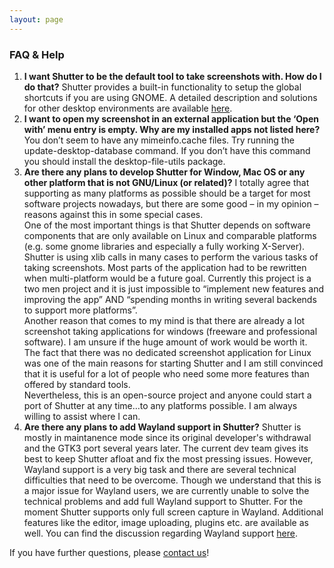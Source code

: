 ```yaml
---
layout: page
---
```

### FAQ & Help

1. **I want Shutter to be the default tool to take screenshots with. How do I do that?**
  Shutter provides a built-in functionality to setup the global shortcuts if you are using GNOME. A detailed description and solutions for other desktop environments are available [here](set-shutter-as-the-default-screenshot-tool).
2. **I want to open my screenshot in an external application but the ‘Open with’ menu entry is empty. Why are my installed apps not listed here?**
  You don’t seem to have any mimeinfo.cache files. Try running the update-desktop-database command. If you  don’t have this command you should install the desktop-file-utils package.
3. **Are there any plans to develop Shutter for Window, Mac OS or any other platform that is not GNU/Linux (or related)?**
  I totally agree that supporting as many platforms as possible should be a target for most software projects nowadays, but there are some good – in my opinion – reasons against this in some special cases.  
  One of the most important things is that Shutter depends on software components that are only available on Linux and comparable platforms (e.g. some gnome libraries and especially a fully working X-Server). Shutter is using xlib calls in many cases to perform the various tasks of taking screenshots. Most parts of the application had to be rewritten when multi-platform would be a future goal. Currently this project is a two men project and it is just impossible to “implement new features and improving the app” AND “spending months in writing several backends to support more platforms”.  
  Another reason that comes to my mind is that there are already a lot screenshot taking applications for windows (freeware and professional software). I am unsure if the huge amount of work would be worth it. The fact that there was no dedicated screenshot application for Linux was one of the main reasons for starting Shutter and I am still convinced that it is useful for a lot of people who need some more features than offered by standard tools.  
Nevertheless, this is an open-source project and anyone could start a port of Shutter at any time…to any platforms possible. I am always willing to assist where I can.
4. **Are there any plans to add Wayland support in Shutter?**
   Shutter is mostly in maintanence mode since its original developer's withdrawal and the GTK3 port several years later. The current dev team gives its best to keep Shutter afloat and fix the most pressing issues. However, Wayland support is a very big task and there are several technical difficulties that need to be overcome. Though we understand that this is a major issue for Wayland users, we are currently unable to solve the technical problems and add full Wayland support to Shutter. For the moment Shutter supports only full screen capture in Wayland. Additional features like the editor, image uploading, plugins etc. are available as well. You can find the discussion regarding Wayland support [here](https://github.com/shutter-project/shutter/issues/187).

If you have further questions, please [contact us](contact)!

